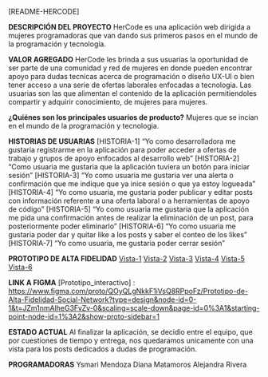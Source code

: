 [README-HERCODE]

**DESCRIPCIÓN DEL PROYECTO**
HerCode es una aplicación web dirigida a mujeres programadoras que van dando sus primeros pasos en el mundo de la programación y tecnología. 

**VALOR AGREGADO**
HerCode les brinda a sus usuarias la oportunidad de ser parte de una comunidad y red de mujeres en donde pueden encontrar apoyo para dudas tecnicas acerca de programación o diseño UX-UI o bien tener acceso a una serie de ofertas laborales enfocadas a tecnologia. Las usuarias son las que alimentan el contenido de la aplicación permitiendoles compartir y adquirir conocimiento, de mujeres para mujeres. 

**¿Quiénes son los principales usuarios de producto?**
Mujeres que se incian en el mundo de la programación y tecnologia. 

**HISTORIAS DE USUARIAS**
[HISTORIA-1]
“Yo como desarrolladora me gustaria registrarme en la aplicación para poder acceder a ofertas de trabajo y grupos de apoyo enfocados al desarrollo web”
[HISTORIA-2]
“Como usuaria me gustaria que la aplicación tuviera un botón para iniciar sesión”
[HISTORIA-3]
“Yo como usuaria me gustaria ver una alerta o confirmación que me indique que ya inice sesión o que ya estoy logueada”
[HISTORIA-4]
“Yo como usuaria, me gustaria poder publicar y editar posts con información referente a una oferta laboral o a herramientas de apoyo de código”
[HISTORIA-5]
“Yo como usuaria me gustaria que la aplicación me pida una confirmación antes de realizar la eliminación de un post, para posteriormente poder eliminarlo”
[HISTORIA-6]
“Yo como usuaria me gustaria poder dar y quitar like a los posts y saber el conteo de los likes”
[HISTORIA-7]
“Yo como usuaria, me gustaria poder cerrar sesión”

**PROTOTIPO DE ALTA FIDELIDAD**
[Vista-1](../Imagenes/Prototipo%20de%20Alta%20Fidelidad//HERCODE_1.png)
[Vista-2](../Imagenes/Prototipo%20de%20Alta%20Fidelidad/HERCODE_2.png)
[Vista-3](../Imagenes/Prototipo%20de%20Alta%20Fidelidad/HERCODE_3.png)
[Vista-4](../Imagenes/Prototipo%20de%20Alta%20Fidelidad/HERCODE_4.png)
[Vista-5](../Imagenes/Prototipo%20de%20Alta%20Fidelidad/HERCODE_5.png)
[Vista-6](../Imagenes/Prototipo%20de%20Alta%20Fidelidad/HERCODE_6.png)

**LINK A FIGMA**
[Prototipo_interactivo] : https://www.figma.com/proto/QOyQLgNkkF1iVsQ8RPpoFz/Prototipo-de-Alta-Fidelidad-Social-Network?type=design&node-id=0-1&t=JZm1nmAlheG3FvZv-0&scaling=scale-down&page-id=0%3A1&starting-point-node-id=1%3A2&show-proto-sidebar=1

**ESTADO ACTUAL**
Al finalizar la aplicación, se decidio entre el equipo, que por cuestiones de tiempo y entrega, nos quedaramos unicamente con una vista para los posts dedicados a dudas de programación. 

**PROGRAMADORAS**
Ysmari Mendoza
Diana Matamoros
Alejandra Rivera
